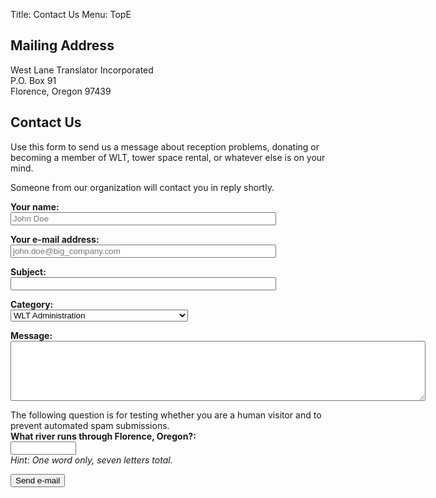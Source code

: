 Title: Contact Us
Menu: TopE

## Mailing Address
West Lane Translator Incorporated  
P.O. Box 91  
Florence, Oregon 97439

## Contact Us

Use this form to send us a message about reception problems, donating or
becoming a member of WLT, tower space rental, or whatever else is on
your mind.

Someone from our organization will contact you in reply shortly.

<script type="text/javascript" src="https://cdn.jsdelivr.net/npm/emailjs-com@2.3.2/dist/email.min.js"></script>
<script type="text/javascript">
    (function(){
        emailjs.init("user_qynd2RaOSxVwUeWdviCzy");
    })();
</script>

<script type="text/javascript">
    window.onload = function() {
	document.getElementById('contact-form').addEventListener('submit', function(event) {
	    event.preventDefault();
	    emailjs.sendForm('default_service', 'contact_form', this)
	    .then(function(response) {
		alert('Your e-mail has been sent.');
		window.location.reload(false);
	    }, function(error) {
		alert('Your e-mail could not be sent: ' + error);
	    });
	});
    }
</script>

<form id="contact-form">
  <p><label><b>Your name:</b><br>
      <input type="text" name="user_name"
             placeholder="John Doe" size="50" required>
  </label></p>
  <p><label><b>Your e-mail address:</b><br>
      <input type="email" name="user_email"
             placeholder="john.doe@big_company.com" size="50" required>
  </label></p>
  <p><label><b>Subject:</b><br>
      <input type="text" name="subject" size="50" required>
  </label></p>
  <p><label><b>Category:</b><br>
      <select name="category">
        <option value="WLT Administration">WLT Administration</option>
        <option value="Reception Issues - KEPB (OPB) channel 28">
          Reception Issues - KEPB (OPB) channel 28</option>
        <option value="Reception Issues - KEZI (ABC) channel 9">
          Reception Issues - KEZI (ABC) channel 9</option>
        <option value="Reception Issues - KLSR (FOX) channel 34">
          Reception Issues - KLSR (FOX) channel 34</option>
        <option value="Reception Issues - KMTR (NBC) channel 16">
          Reception Issues - KMTR (NBC) channel 16</option>
        <option value="Reception Issues - KVAL (CBS) channel 13">
          Reception Issues - KVAL (CBS) channel 13</option>
        <option value="Support WLT - Donate or Membership">
          Support WLT - Donate or Membership</option>
        <option value="Tower Leasing">Tower Leasing</option>
      </select>
  </label></p>
  <p><label><b>Message:</b><br>
      <textarea name="message" cols="80" rows="6" required></textarea>
  </label></p>

  <p><label>
      <!-- Client-side validation is a bit silly, but it's something. -->
      The following question is for testing whether you are a human
      visitor and to prevent automated spam submissions.<br>
      <b>What river runs through Florence, Oregon?:</b><br>
      <input type="text" name="river" size="10" required
             pattern="[Ss][Ii][Uu][Ss][Ll][Aa][Ww]"><br>
      <i>Hint: One word only, seven letters total.</i></p>
  </label></p>

  <input type="submit" value="Send e-mail">
</form>
